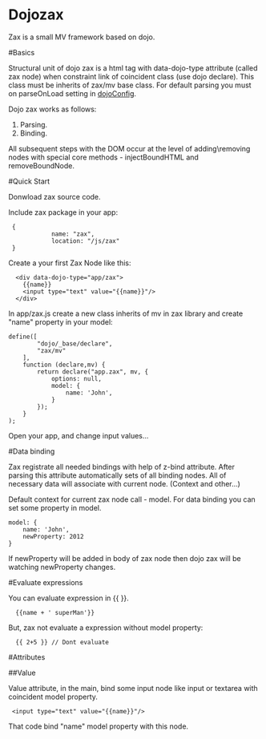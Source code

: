 Dojozax
=======

Zax is a small MV framework based on dojo.

#Basics 

Structural unit of dojo zax is a html tag with data-dojo-type attribute (called zax node) when constraint link of coincident class (use dojo declare). This class must be inherits of zax/mv base class. For default parsing you must on parseOnLoad setting in  [dojoConfig](http://dojotoolkit.org/documentation/tutorials/1.9/dojo_config/).

Dojo zax works as follows: 
  1. Parsing. 
  2. Binding.
  
All subsequent steps with the DOM occur at the level of adding\removing nodes with special core methods - injectBoundHTML and removeBoundNode. 

#Quick Start

Donwload zax source code.

Include zax package in your app:

```
 {
            name: "zax",
            location: "/js/zax"
 }
```

Create a your first Zax Node like this:

```
  <div data-dojo-type="app/zax">
    {{name}}
    <input type="text" value="{{name}}"/>
  </div>
```

In app/zax.js create a new class inherits of mv in zax library and create "name" property in your model:

```
define([
        "dojo/_base/declare",
        "zax/mv"
    ],
    function (declare,mv) {
        return declare("app.zax", mv, {
            options: null,
            model: {
                name: 'John',
            }
        });
    }
);

```

Open your app, and change input values... 

#Data binding

Zax registrate all needed bindings with help of z-bind attribute. After parsing this attribute automatically sets of all binding nodes. All of necessary data will associate with current node. (Context and other...)

Default context for current zax node call - model. For data binding you can set some property in model. 

```
model: {
    name: 'John',
    newProperty: 2012
}
```

If newProperty will be added in body of zax node then dojo zax will be watching newProperty changes.

#Evaluate expressions

You can evaluate expression in {{ }}. 

```
  {{name + ' superMan'}}
```

But, zax not evaluate a expression without model property:

```
  {{ 2+5 }} // Dont evaluate
```

#Attributes

##Value

Value attribute, in the main, bind some input node like input or textarea with coincident model property. 

```
 <input type="text" value="{{name}}"/>
```

That code bind "name" model property with this node.




 






